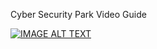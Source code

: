 Cyber Security Park Video Guide


[![IMAGE ALT TEXT](http://img.youtube.com/vi/kHcZeqLpnvo/0.jpg)](http://www.youtube.com/watch?v=kHcZeqLpnvo "Cyber Security Park Video Guide")
